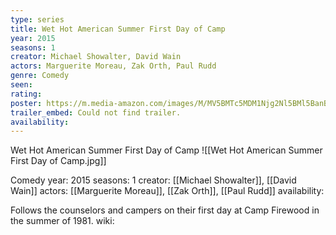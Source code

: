 ```yaml
---
type: series
title: Wet Hot American Summer First Day of Camp
year: 2015
seasons: 1
creator: Michael Showalter, David Wain
actors: Marguerite Moreau, Zak Orth, Paul Rudd
genre: Comedy
seen:
rating: 
poster: https://m.media-amazon.com/images/M/MV5BMTc5MDM1Njg2Nl5BMl5BanBnXkFtZTgwODE1MjUxNjE@._V1_SX300.jpg
trailer_embed: Could not find trailer.
availability:
---
```

Wet Hot American Summer First Day of Camp
![[Wet Hot American Summer First Day of Camp.jpg]]

Comedy
year: 2015
seasons: 1
creator: [[Michael Showalter]], [[David Wain]]
actors: [[Marguerite Moreau]], [[Zak Orth]], [[Paul Rudd]]
availability:

Follows the counselors and campers on their first day at Camp Firewood in the summer of 1981.
wiki: 


